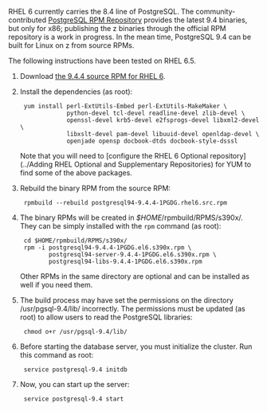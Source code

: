 RHEL 6 currently carries the 8.4 line of PostgreSQL. The community-contributed [PostgreSQL RPM Repository](http://yum.postgresql.org/) provides the latest 9.4 binaries, but only for x86; publishing the z binaries through the official RPM repository is a work in progress. In the mean time, PostgreSQL 9.4 can be built for Linux on z from source RPMs.

The following instructions have been tested on RHEL 6.5.

1. Download [the 9.4.4 source RPM for RHEL 6](http://yum.postgresql.org/srpms/9.4/redhat/rhel-6-x86_64/postgresql94-9.4.4-1PGDG.rhel6.src.rpm).

2. Install the dependencies (as root):

        yum install perl-ExtUtils-Embed perl-ExtUtils-MakeMaker \
                    python-devel tcl-devel readline-devel zlib-devel \
                    openssl-devel krb5-devel e2fsprogs-devel libxml2-devel \
                    libxslt-devel pam-devel libuuid-devel openldap-devel \
                    openjade opensp docbook-dtds docbook-style-dsssl

   Note that you will need to [configure the RHEL 6 Optional repository](../Adding RHEL Optional and Supplementary Repositories) for YUM to find some of the above packages.

3. Rebuild the binary RPM from the source RPM:

        rpmbuild --rebuild postgresql94-9.4.4-1PGDG.rhel6.src.rpm

4. The binary RPMs will be created in _$HOME_/rpmbuild/RPMS/s390x/. They can be simply installed with the `rpm` command (as root):

        cd $HOME/rpmbuild/RPMS/s390x/
        rpm -i postgresql94-9.4.4-1PGDG.el6.s390x.rpm \
               postgresql94-server-9.4.4-1PGDG.el6.s390x.rpm \
               postgresql94-libs-9.4.4-1PGDG.el6.s390x.rpm

   Other RPMs in the same directory are optional and can be installed as well if you need them.

5. The build process may have set the permissions on the directory /usr/pgsql-9.4/lib/ incorrectly. The permissions must be updated (as root) to allow users to read the PostgreSQL libraries:

        chmod o+r /usr/pgsql-9.4/lib/

6. Before starting the database server, you must initialize the cluster. Run this command as root:

        service postgresql-9.4 initdb

7. Now, you can start up the server:

        service postgresql-9.4 start